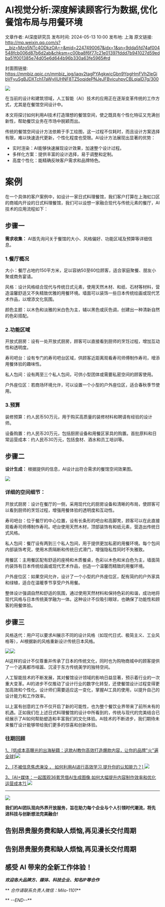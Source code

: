 # AI视觉分析:深度解读顾客行为数据,优化餐馆布局与用餐环境

文章作者: AI深度研究员
发布时间: 2024-05-13 10:00
发布地: 上海
原文链接: http://mp.weixin.qq.com/s?__biz=Mzg5NTc4ODkzOA==&mid=2247490067&idx=1&sn=9dda5fd74af004548fcb006d87b6d2ab&chksm=c00ba8f6f77c21e01397fddd7b941027d59edba51f001385e74d05e6d644b96b330a63fe5965#rd

封面图链接: https://mmbiz.qpic.cn/mmbiz_jpg/iaqv2tagPYAgkwicGbn9YpgHmFVh2IeGibVFyuSgBJDXTch17aWyIIUHNF8TZ5oqjdePNJeJFBvicuhpvCBLqialD7g/300

![](https://mmbiz.qpic.cn/mmbiz_png/iaqv2tagPYAgkwicGbn9YpgHmFVh2IeGibVr7UM3yajpFOSybmxnrqNeiaIfpXmelBuV2ysAsy5GxhicFgSulHv6f5Q/640?wx_fmt=png&from=appmsg)

在当前的设计和建筑领域，人工智能（AI）技术的应用正在逐渐变革传统的工作方式，尤其是在餐馆空间设计中。

本文将探讨如何利用AI技术打造理想的餐馆空间，使之既具有个性化特征又充满创新性，帮助餐饮业务在市场中脱颖而出。

传统的餐馆空间设计方法依赖于手工绘图，这一过程不仅耗时，而且设计方案选择有限，难以快速迭代更新，个性化程度也受限。AI设计方法展现出显著的优势：

  * 实时渲染：AI能够快速展现设计效果，加速整个设计过程。
  * 多样化方案：提供丰富的设计选择，易于调整和定制。
  * 高度个性化：能精确反映客户需求和品牌特色。

# 案例

在一个具体的客户案例中，如设计一家日式料理餐馆，我们客户打算在上海虹口区的商城内开设的日式料理餐馆，我们可以设想一家融合现代与传统元素的餐厅，AI技术的应用流程如下：

## 步骤一

**需求收集：** AI首先询问关于餐馆的大小、风格偏好、功能区域及预算等详细信息。

### 1.餐厅概况

大小：餐厅占地约150平方米，足以容纳50至60位顾客，适合家庭聚餐、朋友小聚或商务宴请。

风格：设计风格结合现代与传统日式元素，使用天然木材、和纸、石材等材料，营造温馨舒适又不失精致优雅的用餐环境。墙面可以装饰一些日本传统绘画或现代艺术作品，以增添文化氛围。

颜色主题：以木色和淡雅的米白色为主，辅以黑色或灰色调，创建出一种清新自然的色彩搭配。

### 2.功能区域

开放式厨房：设有一处开放式厨房，顾客可以直接看到厨师的烹饪过程，增加互动性和透明度。

寿司吧台：设有专门的寿司吧台区域，供顾客近距离观看寿司师傅制作寿司，增添用餐体验的趣味性。

私人包间：设有两至三个私人包间，可供小型团体或需要私密空间的顾客使用。

户外座位区：若商场环境允许，可以设置一个小型的户外座位区，适合春秋季节使用。

### 3.预算

装修预算：约人民币50万元，用于购买高质量的装修材料和聘请有经验的设计师。

设备购置：约人民币20万元，包括厨房设备和用餐区家具的购置。首批原料和日常运营成本：约人民币30万元，包括食材、酒水和员工培训等。

## 步骤二

**设计生成：** 根据提供的信息，AI设计出符合需求的餐馆空间效果图。

![](https://mmbiz.qpic.cn/mmbiz_png/iaqv2tagPYAgkwicGbn9YpgHmFVh2IeGibV7vY8aibOwX9iakpeP8RZElRChnFDEsiagvH97eQAzf7End9bIiahAUuhBg/640?wx_fmt=png&from=appmsg)

### 详细的空间细节：

开放式厨房：设计在餐厅的一侧，采用现代化的厨房设备和清晰的布局，使顾客可以看到厨师的烹饪过程，增强用餐体验的透明度和互动性。

寿司吧台：位于餐厅的中心位置，设有长条形的吧台和高脚凳，顾客可以在此直接观看寿司师傅制作寿司。吧台使用天然木材，顶部装饰有和纸元素，营造出传统日式风格。

私人包间：餐厅设有两到三个私人包间，用于提供更加私密的用餐环境。每个包间内部装饰考究，使用木质隔断和传统日式滑门，增强隐私性同时不失雅致。

用餐区：主用餐区配有舒适的座椅和木质餐桌，色彩以木色和米白色为主，墙面简约装饰有日本传统绘画或现代艺术作品，创造一个温馨而精致的用餐环境。

户外座位区：如果空间允许，设计了一个小型的户外座位区，配有简约的户外家具和绿植，适合在温暖季节享受户外用餐。

整体设计强调自然和舒适的氛围，通过使用天然材料和保持色彩的和谐，成功地将现代风格与日本传统美学融为一体。这种设计不仅吸引眼球，也确保了功能性和顾客的用餐体验。

## 步骤三

风格迭代：用户可以要求AI展示不同的设计风格（如现代日式、极简主义、工业风格等），AI根据新的风格重新设计传统日本风格。

![](https://mmbiz.qpic.cn/mmbiz_png/iaqv2tagPYAgkwicGbn9YpgHmFVh2IeGibVuobZgGLeoVOaxVVn78NetLdz0aKcrEz74aiauZvq5e9jtY0tHmQoCmw/640?wx_fmt=png&from=appmsg)![](https://mmbiz.qpic.cn/mmbiz_png/iaqv2tagPYAgkwicGbn9YpgHmFVh2IeGibVupuu5iaZgehlPxvtrMIAvSicgEw5PgSW1TpjNURIj0ia6icgo9EeeibIB6Q/640?wx_fmt=png&from=appmsg)

AI这样的设计不仅尊重并传承了日本的传统文化，同时也为购物商城中的顾客提供了一个逃离都市喧嚣、沉浸于东方传统美学的独特空间。

  

人工智能技术的不断发展，其对餐馆设计领域的影响日益显著，预示着行业的一次重大变革。AI的进步不仅推动了设计行业的数字化转型，还使餐馆设计过程变得更加高效和个性化。设计师们需要适应这一变化，掌握AI工具的使用，以提升自己的设计能力和工作效率。

以上富有创意的工作不仅开启了新的可能性，也为整个餐饮业界带来了前所未有的机遇。正如我们在上述日式料理餐馆的设计中所看到的，传统与现代的完美结合已经展示了AI如何帮助塑造和丰富我们的文化体验。AI技术的不断进步，我们期待未来餐厅设计能够带给我们更多的惊喜和创新体验。

  

### 往期回顾

[1、[低成本高曝光的出海秘籍：这款AI教你高效打造爆款内容，让你的品牌"火"遍全球]![](https://mmbiz.qpic.cn/mmbiz_png/iaqv2tagPYAhMvPStIldqdCreMN8zicEqPIF8CSX4WD4BDzqNHqhtvJO4n6cGWicgYPUYvFbGJ6fXlOYBYcIqMQMQ/640?wx_fmt=png&from=appmsg)](https://mp.weixin.qq.com/s?__biz=Mzg5NTc4ODkzOA==&mid=2247489481&idx=1&sn=d8a3bf8479564d86dc314f3b802c9eda&chksm=c00ba52cf77c2c3ada443ca7f6eba4ec72c5ffb6083eb19ca8ad786348072686e6e0857aa551&scene=21#wechat_redirect)

[2、[不被信息焦虑淹没 ， 如何利用AI进行高效学习,提升你的认知能力？]
![](https://mmbiz.qpic.cn/mmbiz_png/iaqv2tagPYAhMvPStIldqdCreMN8zicEqPZnqLl434wfVYrDXCWgKmNwP9SxsBKIYvcFeY4OWkjjejBrsM9bRUzg/640?wx_fmt=png&from=appmsg)](https://mp.weixin.qq.com/s?__biz=Mzg5NTc4ODkzOA==&mid=2247489439&idx=1&sn=0023a5cde858292c8b0f6db3f710843c&chksm=c00ba57af77c2c6c4fa3956592af5a8c6a093a8c78f484ed6c3fafd31d78fa822d4b512e6a87&scene=21#wechat_redirect)

[3、[AI+媒体：一起围观36氪凭借AI生成图像,如何大幅提升内容制作效率和优化运营成本?]
![](https://mmbiz.qpic.cn/mmbiz_png/iaqv2tagPYAhMvPStIldqdCreMN8zicEqP0jkOibzATnc3MHw1CBw0LKqZ0DXHvMTzQf4aicEUCwCch6oqb8mDticrw/640?wx_fmt=png&from=appmsg)](https://mp.weixin.qq.com/s?__biz=Mzg5NTc4ODkzOA==&mid=2247489343&idx=1&sn=b5814f10a165e7fdb92c90b371b422a8&chksm=c00ba5daf77c2ccc85bb3aa4c4aa754138d59ef0c03e3b407560999763c6b8edd0e0eccd3e16&scene=21#wechat_redirect)

  

* * *

![](https://mmbiz.qpic.cn/mmbiz_png/iaqv2tagPYAhtRhTOjz2QwH4dIlC3YUcYbaicMEwjqQqh06Yhdd7EH3r9wiaMRArLz0a6Zhx6uiaUD7hguPfbY0nAg/640?wx_fmt=png&from=appmsg)

**我们的AI团队现向外界开放服务，旨在助力每个企业与个人引领时代潮流，将先进科技与创新想法完美融合!**  

##  告别昂贵服务费和缺人烦恼,再见漫长交付周期

## 告别昂贵服务费和缺人烦恼,再见漫长交付周期

## 感受 AI 带来的全新工作体验！

**_欢迎各大品牌方、媒体、科技企业、知名IP等合作_**

** _合作请联系负责人微信：Milo-1101_**

** _\--END--_**

